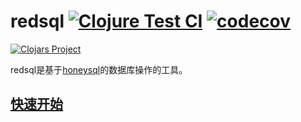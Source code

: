 # redsql [![Clojure Test CI](https://github.com/ZZGit/redsql/actions/workflows/test.yml/badge.svg)](https://github.com/ZZGit/redsql/actions/workflows/test.yml) [![codecov](https://codecov.io/gh/ZZGit/redsql/branch/main/graph/badge.svg?token=9LU5MCSHCX)](https://codecov.io/gh/ZZGit/redsql)

[![Clojars Project](https://img.shields.io/clojars/v/org.clojars.redcreation/redsql.svg)](https://clojars.org/org.clojars.redcreation/redsql)

redsql是基于[honeysql](https://github.com/seancorfield/honeysql)的数据库操作的工具。

## [快速开始](./doc/getting-started.md)

